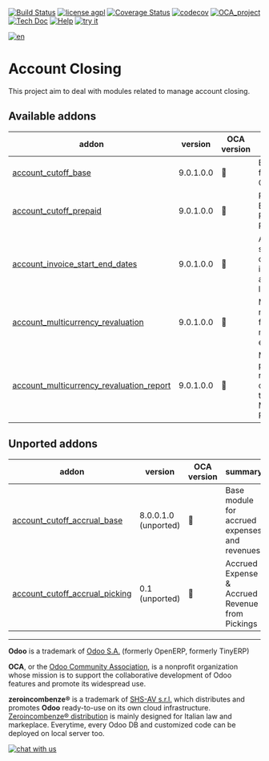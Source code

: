 [![Build Status](https://travis-ci.org/zeroincombenze/account-closing.svg?branch=9.0)](https://travis-ci.org/zeroincombenze/account-closing)
[![license agpl](https://img.shields.io/badge/licence-AGPL--3-blue.svg)](http://www.gnu.org/licenses/agpl-3.0.html)
[![Coverage Status](https://coveralls.io/repos/github/zeroincombenze/account-closing/badge.svg?branch=9.0)](https://coveralls.io/github/zeroincombenze/account-closing?branch=9.0)
[![codecov](https://codecov.io/gh/zeroincombenze/account-closing/branch/9.0/graph/badge.svg)](https://codecov.io/gh/zeroincombenze/account-closing/branch/9.0)
[![OCA_project](http://www.zeroincombenze.it/wp-content/uploads/ci-ct/prd/button-oca-9.svg)](https://github.com/OCA/account-closing/tree/9.0)
[![Tech Doc](http://www.zeroincombenze.it/wp-content/uploads/ci-ct/prd/button-docs-9.svg)](http://wiki.zeroincombenze.org/en/Odoo/9.0/dev)
[![Help](http://www.zeroincombenze.it/wp-content/uploads/ci-ct/prd/button-help-9.svg)](http://wiki.zeroincombenze.org/en/Odoo/9.0/man/FI)
[![try it](http://www.zeroincombenze.it/wp-content/uploads/ci-ct/prd/button-try-it-9.svg)](http://erp9.zeroincombenze.it)








[![en](http://www.shs-av.com/wp-content/en_US.png)](http://wiki.zeroincombenze.org/it/Odoo/7.0/man)

Account Closing
===============

This project aim to deal with modules related to manage account closing.

[//]: # (addons)


Available addons
----------------
addon | version | OCA version | summary
--- | --- | --- | ---
[account_cutoff_base](account_cutoff_base/) | 9.0.1.0.0 | :repeat: | Base module for Account Cut-offs
[account_cutoff_prepaid](account_cutoff_prepaid/) | 9.0.1.0.0 | :repeat: | Prepaid Expense, Prepaid Revenue
[account_invoice_start_end_dates](account_invoice_start_end_dates/) | 9.0.1.0.0 | :repeat: | Adds start/end dates on invoice lines and move lines
[account_multicurrency_revaluation](account_multicurrency_revaluation/) | 9.0.1.0.0 | :repeat: | Manage revaluation for multicurrency environment
[account_multicurrency_revaluation_report](account_multicurrency_revaluation_report/) | 9.0.1.0.0 | :repeat: | Module for printing reports that completes the module Multicurrency Revaluation


Unported addons
---------------
addon | version | OCA version | summary
--- | --- | --- | ---
[account_cutoff_accrual_base](account_cutoff_accrual_base/) | 8.0.0.1.0 (unported) | :repeat: | Base module for accrued expenses and revenues
[account_cutoff_accrual_picking](account_cutoff_accrual_picking/) | 0.1 (unported) | :repeat: | Accrued Expense & Accrued Revenue from Pickings

[//]: # (end addons)

[//]: # (copyright)

----

**Odoo** is a trademark of [Odoo S.A.](https://www.odoo.com/) (formerly OpenERP, formerly TinyERP)

**OCA**, or the [Odoo Community Association](http://odoo-community.org/), is a nonprofit organization whose
mission is to support the collaborative development of Odoo features and
promote its widespread use.

**zeroincombenze®** is a trademark of [SHS-AV s.r.l.](http://www.shs-av.com/)
which distributes and promotes **Odoo** ready-to-use on its own cloud infrastructure.
[Zeroincombenze® distribution](http://wiki.zeroincombenze.org/en/Odoo)
is mainly designed for Italian law and markeplace.
Everytime, every Odoo DB and customized code can be deployed on local server too.

[//]: # (end copyright)

[![chat with us](https://www.shs-av.com/wp-content/chat_with_us.gif)](https://tawk.to/85d4f6e06e68dd4e358797643fe5ee67540e408b)
